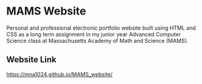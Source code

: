 # MAMS Website

Personal and professional electronic portfolio website built using HTML and CSS as a long term assignment in my junior year Advanced Computer Science class at Massachusetts Academy of Math and Science (MAMS).

## Website Link
https://mna1024.github.io/MAMS_website/
